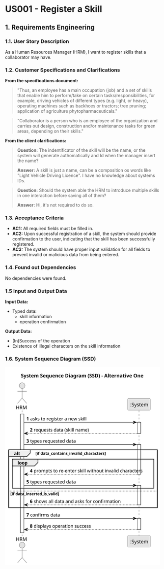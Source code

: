# US001 - Register a Skill 

## 1. Requirements Engineering

### 1.1. User Story Description

As a Human Resources Manager (HRM), I want to register skills that a collaborator may have.

### 1.2. Customer Specifications and Clarifications 

**From the specifications document:**

>	"Thus, an employee has a main occupation (job) and  a set of skills that enable him to perform/take on certain tasks/responsibilities, for example, driving vehicles of different types (e.g. light, or heavy), operating machines such
as backhoes or tractors; tree pruning; application of agriculture phytopharmaceuticals."

>	"Collaborator is a person who is an employee of the organization and carries out
design, construction and/or maintenance tasks for green areas, depending on their
skills."

**From the client clarifications:**

> **Question:** The indentificator of the skill will be the name, or the system will generate authomatically and Id when the manager insert the name?
>
> **Answer:** A skill is just a name, can be a composition os words like "Light Vehicle Driving Licence".
I have no knowledge about systems IDs.

> **Question:** Should the system able the HRM to introduce multiple skills in one interaction before saving all of them?
>
> **Answer:** Hi, it's not required to do so.

### 1.3. Acceptance Criteria

* **AC1:** All required fields must be filled in.
* **AC2:** Upon successful registration of a skill, the system should provide confirmation to the user, indicating that the skill has been successfully registered.
* **AC3:** The system should have proper input validation for all fields to prevent invalid or malicious data from being entered.

### 1.4. Found out Dependencies
 No dependencies were found.

### 1.5 Input and Output Data

**Input Data:**

* Typed data:
  - skill information
  - operation confirmation

**Output Data:**

* (In)Success of the operation
* Existence of illegal characters on the skill information

### 1.6. System Sequence Diagram (SSD)

![System Sequence Diagram](svg/us001-system-sequence-diagram-alternative-one.svg)
